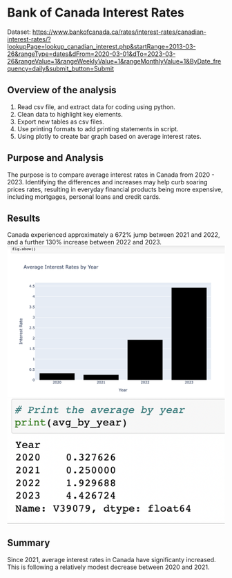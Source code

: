 # Bank of Canada Interest Rates

Dataset: https://www.bankofcanada.ca/rates/interest-rates/canadian-interest-rates/?lookupPage=lookup_canadian_interest.php&startRange=2013-03-26&rangeType=dates&dFrom=2020-03-01&dTo=2023-03-26&rangeValue=1&rangeWeeklyValue=1&rangeMonthlyValue=1&ByDate_frequency=daily&submit_button=Submit

 ## Overview of the analysis
1.	Read csv file, and extract data for coding using python.
2.	Clean data to highlight key elements.
3.	Export new tables as csv files.
4.	Use printing formats to add printing statements in script.
5.	Using plotly to create bar graph based on average interest rates. 
	
 
 ## Purpose and Analysis
 The purpose is to compare average interest rates in Canada from 2020 - 2023. Identifying the differences and increases may help curb soaring prices rates, resulting in everyday financial products being more expensive, including mortgages, personal loans and credit cards. 
 
 ## Results
Canada experienced approximately a 672% jump between 2021 and 2022, and a further 130% increase between 2022 and 2023.
![This is an image](https://github.com/Stookhy/Bank_of_Canada_Interest_Rates/blob/main/Resources/Average%20Interests:year.png?raw=true)
![This is an image](https://github.com/Stookhy/Bank_of_Canada_Interest_Rates/blob/main/Resources/Average:year.png?raw=true)
 
 ## Summary
Since 2021, average interest rates in Canada have significanty increased.  This is following a relatively modest decrease between 2020 and 2021. 


